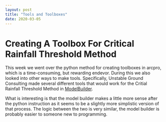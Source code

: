 ```yaml
---
layout: post
title: "Tools and Toolboxes"
date: 2020-03-05
---
```


# Creating A Toolbox For Critical Rainfall Threshold Method
  This week we went over the python method for creating toolboxes in arcpro, which is a time-consuming, but rewarding 
  endevor. During this we also looked into other ways to make tools. Specifically, Unstable Ground Consulting made several
  different tools that would work for the Critial Rainfall Threshold Method in [ModelBuilder](https://unstable-ground-consulting.github.io/Landslide-Susceptibility/How-To/).
  
  What is interesting is that the model builder makes a little more sense after the python instruction as it seems to be a slightly more simplistic version of that process. The logic between the two is very similar, the model builder is probably easier to someone new to programming. 
